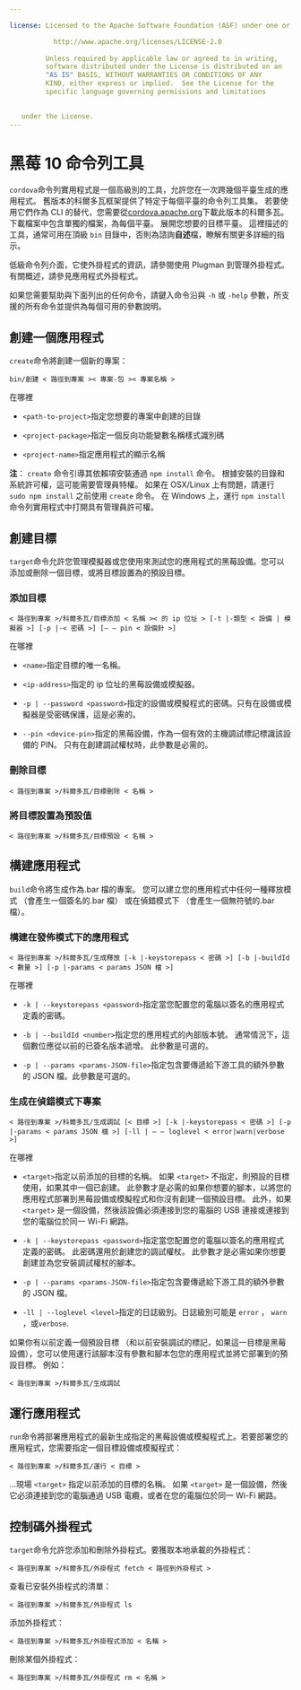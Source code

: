 ```yaml
---

license: Licensed to the Apache Software Foundation (ASF) under one or more contributor license agreements. See the NOTICE file distributed with this work for additional information regarding copyright ownership. The ASF licenses this file to you under the Apache License, Version 2.0 (the "License"); you may not use this file except in compliance with the License. You may obtain a copy of the License at

           http://www.apache.org/licenses/LICENSE-2.0
    
         Unless required by applicable law or agreed to in writing,
         software distributed under the License is distributed on an
         "AS IS" BASIS, WITHOUT WARRANTIES OR CONDITIONS OF ANY
         KIND, either express or implied.  See the License for the
         specific language governing permissions and limitations
    

   under the License.
---
```


# 黑莓 10 命令列工具

`cordova`命令列實用程式是一個高級別的工具，允許您在一次跨幾個平臺生成的應用程式。 舊版本的科爾多瓦框架提供了特定于每個平臺的命令列工具集。 若要使用它們作為 CLI 的替代，您需要從[cordova.apache.org][1]下載此版本的科爾多瓦。 下載檔案中包含單獨的檔案，為每個平臺。 展開您想要的目標平臺。 這裡描述的工具，通常可用在頂級 `bin` 目錄中，否則為諮詢**自述**檔，瞭解有關更多詳細的指示。

 [1]: http://cordova.apache.org

低級命令列介面，它使外掛程式的資訊，請參閱使用 Plugman 到管理外掛程式。有關概述，請參見應用程式外掛程式。

如果您需要幫助與下面列出的任何命令，請鍵入命令沿與 `-h` 或 `-help` 參數，所支援的所有命令並提供為每個可用的參數說明。

## 創建一個應用程式

`create`命令將創建一個新的專案：

    bin/創建 < 路徑到專案 >< 專案-包 >< 專案名稱 >
    

在哪裡

*   `<path-to-project>`指定您想要的專案中創建的目錄

*   `<project-package>`指定一個反向功能變數名稱樣式識別碼

*   `<project-name>`指定應用程式的顯示名稱

**注**： `create` 命令引導其依賴項安裝通過 `npm install` 命令。 根據安裝的目錄和系統許可權，這可能需要管理員特權。 如果在 OSX/Linux 上有問題，請運行 `sudo npm install` 之前使用 `create` 命令。 在 Windows 上，運行 `npm install` 命令列實用程式中打開具有管理員許可權。

## 創建目標

`target`命令允許您管理模擬器或您使用來測試您的應用程式的黑莓設備。您可以添加或刪除一個目標，或將目標設置為的預設目標。

### 添加目標

    < 路徑到專案 >/科爾多瓦/目標添加 < 名稱 >< 的 ip 位址 > [-t |-類型 < 設備 | 模擬器 >] [-p |-< 密碼 >] [— — pin < 設備針 >]
    

在哪裡

*   `<name>`指定目標的唯一名稱。

*   `<ip-address>`指定的 ip 位址的黑莓設備或模擬器。

*   `-p | --password <password>`指定的設備或模擬程式的密碼。只有在設備或模擬器是受密碼保護，這是必需的。

*   `--pin <device-pin>`指定的黑莓設備，作為一個有效的主機調試標記標識該設備的 PIN。 只有在創建調試權杖時，此參數是必需的。

### 刪除目標

    < 路徑到專案 >/科爾多瓦/目標刪除 < 名稱 >
    

### 將目標設置為預設值

    < 路徑到專案 >/科爾多瓦/目標預設 < 名稱 >
    

## 構建應用程式

`build`命令將生成作為.bar 檔的專案。 您可以建立您的應用程式中任何一種釋放模式 （會產生一個簽名的.bar 檔） 或在偵錯模式下 （會產生一個無符號的.bar 檔）。

### 構建在發佈模式下的應用程式

    < 路徑到專案 >/科爾多瓦/生成釋放 [-k |-keystorepass < 密碼 >] [-b |-buildId < 數量 >] [-p |-params < params JSON 檔 >]
    

在哪裡

*   `-k | --keystorepass <password>`指定當您配置您的電腦以簽名的應用程式定義的密碼。

*   `-b | --buildId <number>`指定您的應用程式的內部版本號。 通常情況下，這個數位應從以前的已簽名版本遞增。 此參數是可選的。

*   `-p | --params <params-JSON-file>`指定包含要傳遞給下游工具的額外參數的 JSON 檔。此參數是可選的。

### 生成在偵錯模式下專案

    < 路徑到專案 >/科爾多瓦/生成調試 [< 目標 >] [-k |-keystorepass < 密碼 >] [-p |-params < params JSON 檔 >] [-ll | — — loglevel < error|warn|verbose >]
    

在哪裡

*   `<target>`指定以前添加的目標的名稱。 如果 `<target>` 不指定，則預設的目標使用，如果其中一個已創建。 此參數才是必需的如果你想要的腳本，以將您的應用程式部署到黑莓設備或模擬程式和你沒有創建一個預設目標。 此外，如果 `<target>` 是一個設備，然後該設備必須連接到您的電腦的 USB 連接或連接到您的電腦位於同一 Wi-Fi 網路。

*   `-k | --keystorepass <password>`指定當您配置您的電腦以簽名的應用程式定義的密碼。 此密碼還用於創建您的調試權杖。 此參數才是必需如果你想要創建並為您安裝調試權杖的腳本。

*   `-p | --params <params-JSON-file>`指定包含要傳遞給下游工具的額外參數的 JSON 檔。

*   `-ll | --loglevel <level>`指定的日誌級別。日誌級別可能是 `error` ， `warn` ，或`verbose`.

如果你有以前定義一個預設目標 （和以前安裝調試的標記，如果這一目標是黑莓設備），您可以使用運行該腳本沒有參數和腳本包您的應用程式並將它部署到的預設目標。 例如：

    < 路徑到專案 >/科爾多瓦/生成調試
    

## 運行應用程式

`run`命令將部署應用程式的最新生成指定的黑莓設備或模擬程式上。若要部署您的應用程式，您需要指定一個目標設備或模擬程式：

    < 路徑到專案 >/科爾多瓦/運行 < 目標 >
    

...現場 `<target>` 指定以前添加的目標的名稱。 如果 `<target>` 是一個設備，然後它必須連接到您的電腦通過 USB 電纜，或者在您的電腦位於同一 Wi-Fi 網路。

## 控制碼外掛程式

`target`命令允許您添加和刪除外掛程式。要獲取本地承載的外掛程式：

    < 路徑到專案 >/科爾多瓦/外掛程式 fetch < 路徑到外掛程式 >
    

查看已安裝外掛程式的清單：

    < 路徑到專案 >/科爾多瓦/外掛程式 ls
    

添加外掛程式：

    < 路徑到專案 >/科爾多瓦/外掛程式添加 < 名稱 >
    

刪除某個外掛程式：

    < 路徑到專案 >/科爾多瓦/外掛程式 rm < 名稱 >